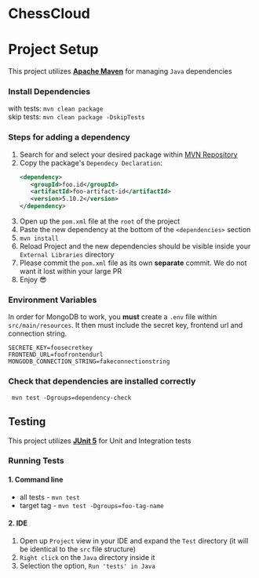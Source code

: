 # ChessCloud

# Project Setup

This project utilizes **[Apache Maven](https://maven.apache.org/)** for managing `Java` dependencies

### Install Dependencies

with tests: ``mvn clean package``\
skip tests: ``mvn clean package -DskipTests``

### Steps for adding a dependency

1. Search for and select your desired package within [MVN Repository](https://mvnrepository.com/)
2. Copy the package's `Dependecy Declaration`:
   ```xml
   <dependency>
      <groupId>foo.id</groupId>
      <artifactId>foo-artifact-id</artifactId>
      <version>5.10.2</version>
   </dependency>
   ```
3. Open up the `pom.xml` file at the `root` of the project
4. Paste the new dependency at the bottom of the `<dependencies>` section
5. ``mvn install``
6. Reload Project and the new dependencies should be visible inside your `External Libraries` directory
7. Please commit the `pom.xml` file as its own **separate** commit. We do not want it lost within your large PR
8. Enjoy :sunglasses:

### Environment Variables

In order for MongoDB to work, you **must** create a `.env` file within `src/main/resources`. It then must include the
secret
key, frontend url and connection string.

```text
SECRETE_KEY=foosecretkey
FRONTEND_URL=foofrontendurl
MONGODB_CONNECTION_STRING=fakeconnectionstring
```

### Check that dependencies are installed correctly

`` mvn test -Dgroups=dependency-check``

## Testing

This project utilizes **[JUnit 5](https://junit.org/junit5/docs/current/user-guide/)** for Unit and Integration tests

### Running Tests

#### 1. Command line

- all tests - ``mvn test``
- target tag - ``mvn test -Dgroups=foo-tag-name``

#### 2. IDE

1. Open up `Project` view in your IDE and expand the `Test` directory (it will be identical to the `src` file structure)
2. `Right click` on the `Java` directory inside it
3. Selection the option, `Run 'tests' in Java`